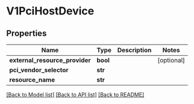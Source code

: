 # V1PciHostDevice

## Properties
Name | Type | Description | Notes
------------ | ------------- | ------------- | -------------
**external_resource_provider** | **bool** |  | [optional] 
**pci_vendor_selector** | **str** |  | 
**resource_name** | **str** |  | 

[[Back to Model list]](../README.md#documentation-for-models) [[Back to API list]](../README.md#documentation-for-api-endpoints) [[Back to README]](../README.md)


